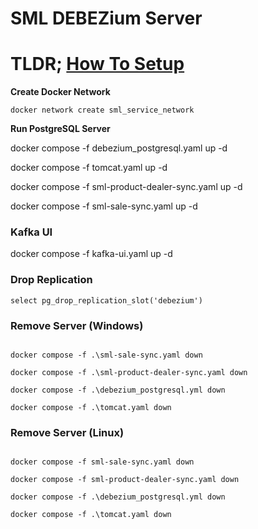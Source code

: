 # SML DEBEZium Server

# TLDR; [How To Setup](Setup)

**Create Docker Network**
```
docker network create sml_service_network
```

**Run PostgreSQL Server**

docker compose -f debezium_postgresql.yaml up -d 

docker compose -f tomcat.yaml up -d 

docker compose -f sml-product-dealer-sync.yaml up -d 

docker compose -f sml-sale-sync.yaml up -d

### Kafka UI

docker compose -f kafka-ui.yaml up -d 


### Drop Replication

```
select pg_drop_replication_slot('debezium')  
```

### Remove Server (Windows)

```

docker compose -f .\sml-sale-sync.yaml down

docker compose -f .\sml-product-dealer-sync.yaml down 

docker compose -f .\debezium_postgresql.yml down

docker compose -f .\tomcat.yaml down
```


### Remove Server (Linux)

```

docker compose -f sml-sale-sync.yaml down

docker compose -f sml-product-dealer-sync.yaml down 

docker compose -f .\debezium_postgresql.yml down

docker compose -f .\tomcat.yaml down
```